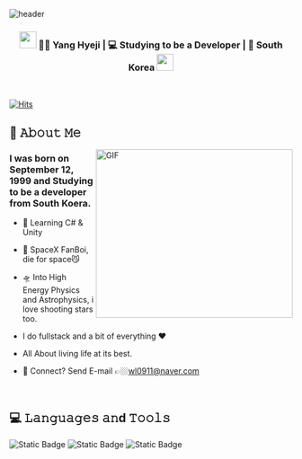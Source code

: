 ![header](https://capsule-render.vercel.app/api?type=cylinder&height=250&color=9fc5e8&text=Hello,%20World!&section=header&reversal=false&fontColor=f7f7f7&fontAlignY=53&fontSize=75&desc=My%20name%20is%20Hyeji&descAlign=67&descAlignY=68&descSize=30&animation=blink)

<div align="center">
<h3><img src="https://media.giphy.com/media/WUlplcMpOCEmTGBtBW/giphy.gif" width="30"> 👩🏻 Yang Hyeji | 💻 Studying to be a Developer | 🐯 South Korea <img src="https://media.giphy.com/media/WUlplcMpOCEmTGBtBW/giphy.gif" width="30"></h3>
</div>

<br />

[![Hits](https://hits.seeyoufarm.com/api/count/incr/badge.svg?url=https%3A%2F%2Fgithub.com%2Fhyejiya&count_bg=%23006C9E&title_bg=%230CB5DD&icon=&icon_color=%23E7E7E7&title=hits&edge_flat=false)](https://hits.seeyoufarm.com)

## :book: 𝙰𝚋𝚘𝚞𝚝 𝙼𝚎
<img align="right" height="300px" width="350px" alt="GIF" src="https://media.giphy.com/media/v1.Y2lkPTc5MGI3NjExazB1OHlxNm5pd3IxODlsbnk0aGppdXg2NjgxN2FvaDhqZGFoeGNiaCZlcD12MV9pbnRlcm5hbF9naWZfYnlfaWQmY3Q9Zw/nR4L10XlJcSeQ/giphy.gif" />
<p align="center">
  <h3> I was born on September 12, 1999 
             and Studying to be a developer from South Koera.</h3>
</p>

 - 🥀 Learning C# & Unity
   
 - 🔭 SpaceX FanBoi, die for space😼

 - 🛸 Into High Energy Physics and Astrophysics, i love shooting stars too.
 
 - I do fullstack and a bit of everything :heart:
 
 - All About living life at its best.
 
 - 💬 Connect? Send E-mail 👉🏼wl0911@naver.com

<br />

## 💻 𝙻𝚊𝚗𝚐𝚞𝚊𝚐𝚎𝚜 𝚊𝚗d 𝚃𝚘𝚘𝚕𝚜
![Static Badge](https://img.shields.io/badge/C%23-purple?logo=csharp)
![Static Badge](https://img.shields.io/badge/Unity-black?logo=unity)
![Static Badge](https://img.shields.io/badge/Git-white?logo=git)



  
